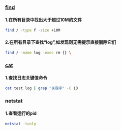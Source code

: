 ### <u>find</u>

#### 1.在所有目录中找出大于超过10M的文件

```sh
find / -type f -size +10M
```

#### 2.在所有目录下查找“log”,如发现则无需提示直接删除它们

```sh
find / -name log -exec rm {} \
```

### <u>cat</u>

#### 1.查找日志关键值命令

```sh
cat test.log | grep "关键字" -C 10
```

### netstat

#### 1.查看运行的pid

```sh
netstat -tunlp
```

